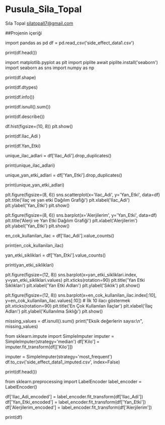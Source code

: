# Pusula_Sila_Topal

Sıla Topal silatopall7@gmail.com 

##Projenin içeriği 

import pandas as pd
df = pd.read_csv('side_effect_data1.csv')

print(df.head())

import matplotlib.pyplot as plt
import piplite
await piplite.install('seaborn')
import seaborn as sns
import numpy as np

print(df.shape)

print(df.dtypes)

print(df.info())

print(df.isnull().sum())

print(df.describe())

df.hist(figsize=(10, 8))
plt.show()

print(df.Ilac_Adi )

print(df.Yan_Etki)

unique_ilac_adlari = df['Ilac_Adi'].drop_duplicates()

print(unique_ilac_adlari)

unique_yan_etki_adlari = df['Yan_Etki'].drop_duplicates()

print(unique_yan_etki_adlari)

plt.figure(figsize=(8, 6))
sns.scatterplot(x='Ilac_Adi', y='Yan_Etki', data=df)
plt.title('ilaç ve yan etki  Dağılım Grafiği')
plt.xlabel('Ilac_Adi')
plt.ylabel('Yan_Etki')
plt.show()

plt.figure(figsize=(8, 6))
sns.barplot(x='Alerjilerim', y='Yan_Etki', data=df)
plt.title('Alerji ve Yan Etki  Dağılım Grafiği')
plt.xlabel('Alerjilerim')
plt.ylabel('Yan_Etki')
plt.show()

en_cok_kullanilan_ilac = df['Ilac_Adi'].value_counts()

print(en_cok_kullanilan_ilac)

yan_etki_sikliklari = df['Yan_Etki'].value_counts()

print(yan_etki_sikliklari)

plt.figure(figsize=(12, 8))
sns.barplot(x=yan_etki_sikliklari.index, y=yan_etki_sikliklari.values)
plt.xticks(rotation=90) 
plt.title('Yan Etki Sıklıkları')
plt.xlabel('Yan Etki Adları')
plt.ylabel('Sıklık')
plt.show()

plt.figure(figsize=(12, 8))
sns.barplot(x=en_cok_kullanilan_ilac.index[:10], y=en_cok_kullanilan_ilac.values[:10])  # İlk 10 ilacı göstermek
plt.xticks(rotation=90)
plt.title('En Çok Kullanılan İlaçlar')
plt.xlabel('İlaç Adları')
plt.ylabel('Kullanılma Sıklığı')
plt.show()

missing_values = df.isnull().sum()
print("Eksik değerlerin sayısı:\n", missing_values)

from sklearn.impute import SimpleImputer
imputer = SimpleImputer(strategy='median')
df['Kilo'] = imputer.fit_transform(df[['Kilo']])

imputer = SimpleImputer(strategy='most_frequent')
df.to_csv('side_effect_data1_imputed.csv', index=False)

print(df.head()) 

from sklearn.preprocessing import LabelEncoder
label_encoder = LabelEncoder()

df['Ilac_Adi_encoded'] = label_encoder.fit_transform(df['Ilac_Adi'])
df['Yan_Etki_encoded'] = label_encoder.fit_transform(df['Yan_Etki'])
df['Alerjilerim_encoded'] = label_encoder.fit_transform(df['Alerjilerim'])

print(df)

